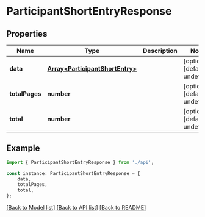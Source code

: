 # ParticipantShortEntryResponse


## Properties

Name | Type | Description | Notes
------------ | ------------- | ------------- | -------------
**data** | [**Array&lt;ParticipantShortEntry&gt;**](ParticipantShortEntry.md) |  | [optional] [default to undefined]
**totalPages** | **number** |  | [optional] [default to undefined]
**total** | **number** |  | [optional] [default to undefined]

## Example

```typescript
import { ParticipantShortEntryResponse } from './api';

const instance: ParticipantShortEntryResponse = {
    data,
    totalPages,
    total,
};
```

[[Back to Model list]](../README.md#documentation-for-models) [[Back to API list]](../README.md#documentation-for-api-endpoints) [[Back to README]](../README.md)
